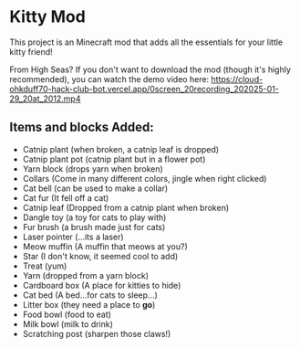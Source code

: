 # Kitty Mod

This project is an Minecraft mod that adds all the essentials for your little kitty friend!

From High Seas? If you don't want to download the mod (though it's highly recommended), you can watch the demo video here: https://cloud-ohkduff70-hack-club-bot.vercel.app/0screen_20recording_202025-01-29_20at_2012.mp4

## Items and blocks Added: 
- Catnip plant (when broken, a catnip leaf is dropped)
- Catnip plant pot (catnip plant but in a flower pot)
- Yarn block (drops yarn when broken)
- Collars (Come in many different colors, jingle when right clicked)
- Cat bell (can be used to make a collar)
- Cat fur (It fell off a cat)
- Catnip leaf (Dropped from a catnip plant when broken)
- Dangle toy (a toy for cats to play with)
- Fur brush (a brush made just for cats)
- Laser pointer (...its a laser)
- Meow muffin (A muffin that meows at you?)
- Star (I don't know, it seemed cool to add)
- Treat (yum)
- Yarn (dropped from a yarn block)
- Cardboard box (A place for kitties to hide)
- Cat bed (A bed...for cats to sleep...)
- Litter box (they need a place to **go**)
- Food bowl (food to eat)
- Milk bowl (milk to drink)
- Scratching post (sharpen those claws!)
